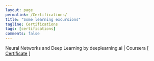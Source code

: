 ```yaml
---
layout: page
permalink: /Certifications/
title: "Some learning excursions"
tagline: Certifications
tags: [certifications]
comments: false
---
```


  Neural Networks and Deep Learning by deeplearning.ai  |  Coursera [
 <a href="https://www.coursera.org/account/accomplishments/certificate/Z3NCN6XR3VKA">Certificate</a > ]    
